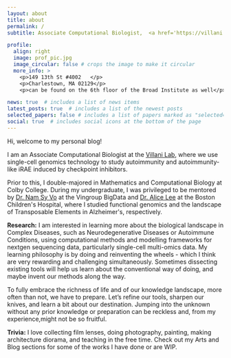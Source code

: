 ```yaml
---
layout: about
title: about
permalink: /
subtitle: Associate Computational Biologist,  <a href='https://villani.mgh.harvard.edu/team/'> Mass General Hospital @Harvard Medical School</a>.

profile:
  align: right
  image: prof_pic.jpg
  image_circular: false # crops the image to make it circular
  more_info: >
    <p>149 13th St #4002   </p>
    <p>Charlestown, MA 02129</p>
    <p>can be found on the 6th floor of the Broad Institute as well</p>

news: true  # includes a list of news items
latest_posts: true  # includes a list of the newest posts
selected_papers: false # includes a list of papers marked as "selected={true}"
social: true  # includes social icons at the bottom of the page
---
```


Hi, welcome to my personal blog!


I am  an Associate Computational Biologist at the [Villani Lab](https://villani.mgh.harvard.edu/), where we use single-cell genomics technology to study autoimmunity and autoimmunity-like iRAE induced by checkpoint inhibitors.

Prior to this, I double-majored in Mathematics and Computational Biology at Colby College. During my undergraduate, I was  privileged to be mentored by [Dr. Nam Sy Vo](https://vingen.vinbigdata.org/en/teams/vo-sy-nam/) at the Vingroup BigData and [Dr. Alice Lee](https://compgen.hms.harvard.edu/)   at the Boston Children's Hospital, where I studied functional genomics and the landscape of Transposable Elements in Alzheimer's, respectively. 

**Research:** I am interested in learning more about the biological landscape in Complex Diseases, such as Neurodegenerative Diseases or Autoimmune Conditions, using computational methods and modelling frameworks for nextgen sequencing data, particularly single-cell multi-omics data. My learning philosophy is by doing and reinventing the wheels - which I think are very rewarding and challenging simultaneously. Sometimes dissecting existing tools will help us learn about the conventional way of doing, and maybe invent our methods along the way. 

To fully embrace the richness of life and of our knowledge landscape, more often than not, we have to prepare. Let’s refine our tools, sharpen our knives,  and learn a bit about our destination. Jumping into the unknown without any prior knowledge or preparation can be reckless and, from my experience,might not be so fruitful. 

**Trivia:** I love collecting film lenses, doing photography, painting, making architecture diorama, and teaching in the free time. Check out my Arts and Blog sections for some of the works I have done or are WIP.  